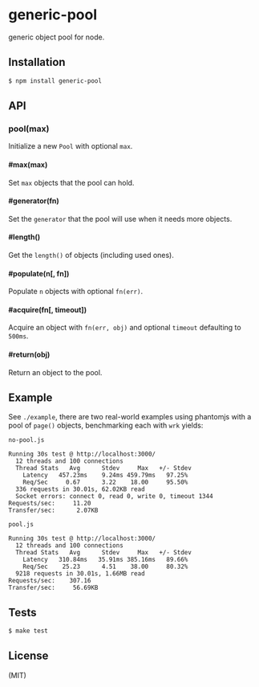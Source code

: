
# generic-pool

  generic object pool for node.

## Installation

```bash
$ npm install generic-pool
```

## API

### pool(max)

  Initialize a new `Pool` with optional `max`.

#### #max(max)

  Set `max` objects that the pool can hold.

#### #generator(fn)

  Set the `generator` that the pool will use when it needs more objects.

#### #length()

  Get the `length()` of objects (including used ones).

#### #populate(n[, fn])

  Populate `n` objects with optional `fn(err)`.

#### #acquire(fn[, timeout])

  Acquire an object with `fn(err, obj)` and optional `timeout` defaulting to `500ms`.

#### #return(obj)

  Return an object to the pool.

## Example

  See `./example`, there are two real-world examples using phantomjs with a pool of `page()` objects,
  benchmarking each with `wrk` yields:

`no-pool.js`
``` text
Running 30s test @ http://localhost:3000/
  12 threads and 100 connections
  Thread Stats   Avg      Stdev     Max   +/- Stdev
    Latency   457.23ms    9.24ms 459.79ms   97.25%
    Req/Sec     0.67      3.22    18.00     95.50%
  336 requests in 30.01s, 62.02KB read
  Socket errors: connect 0, read 0, write 0, timeout 1344
Requests/sec:     11.20
Transfer/sec:      2.07KB
```

`pool.js`
```text
Running 30s test @ http://localhost:3000/
  12 threads and 100 connections
  Thread Stats   Avg      Stdev     Max   +/- Stdev
    Latency   310.84ms   35.91ms 385.16ms   89.66%
    Req/Sec    25.23      4.51    38.00     80.32%
  9218 requests in 30.01s, 1.66MB read
Requests/sec:    307.16
Transfer/sec:     56.69KB
```

## Tests

```bash
$ make test
```

## License

(MIT)

